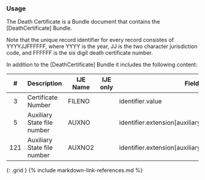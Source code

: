 ### Usage
The Death Certificate is a Bundle document that contains the [DeathCertificate] Bundle.

Note that the unique record identifier for every record consistes of YYYYJJFFFFFF, where YYYY is the year, JJ is the two character jurisdiction code, and FFFFFF is the six digit death certificate number.

In addition to  the [DeathCertificate] Bundle it includes the following content:

| **#** |  **Description**   |  **IJE Name**   | IJE only |  **Field**  |  **Type**  | **Value Set**  |
| :---------: | ------------- | ------------ | :----------: |---------- | -------- | -------- |
| 3 | Certificate Number | FILENO| |identifier.value | string(6) | y | 
| 5 | Auxiliary State file number | AUXNO| |identifier.extension[auxiliaryStateIdentifier1].value | string(12) | y | 
| 121 | Auxiliary State file number | AUXNO2| |identifier.extension[auxiliaryStateIdentifier2].value | string(12) |  | 
{: .grid }
{% include markdown-link-references.md %}
